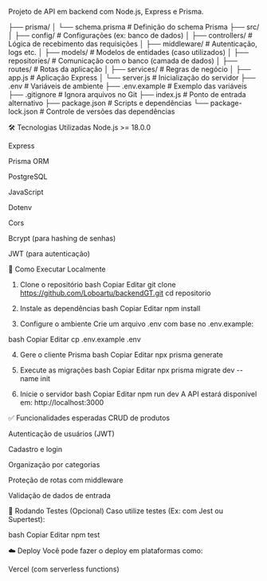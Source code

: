 Projeto de API em backend com Node.js, Express e Prisma.


├── prisma/
│   └── schema.prisma           # Definição do schema Prisma
├── src/
│   ├── config/                 # Configurações (ex: banco de dados)
│   ├── controllers/            # Lógica de recebimento das requisições
│   ├── middleware/             # Autenticação, logs etc.
│   ├── models/                 # Modelos de entidades (caso utilizados)
│   ├── repositories/           # Comunicação com o banco (camada de dados)
│   ├── routes/                 # Rotas da aplicação
│   ├── services/               # Regras de negócio
│   ├── app.js                  # Aplicação Express
│   └── server.js               # Inicialização do servidor
├── .env                        # Variáveis de ambiente
├── .env.example                # Exemplo das variáveis
├── .gitignore                  # Ignora arquivos no Git
├── index.js                    # Ponto de entrada alternativo
├── package.json                # Scripts e dependências
└── package-lock.json           # Controle de versões das dependências


🛠️ Tecnologias Utilizadas
Node.js >= 18.0.0

Express

Prisma ORM

PostgreSQL

JavaScript

Dotenv

Cors

Bcrypt (para hashing de senhas)

JWT (para autenticação)

🚀 Como Executar Localmente
1. Clone o repositório
bash
Copiar
Editar
git clone https://github.com/Loboartu/backendGT.git
cd repositorio
2. Instale as dependências
bash
Copiar
Editar
npm install

3. Configure o ambiente
Crie um arquivo .env com base no .env.example:

bash
Copiar
Editar
cp .env.example .env

4. Gere o cliente Prisma
bash
Copiar
Editar
npx prisma generate

5. Execute as migrações
bash
Copiar
Editar
npx prisma migrate dev --name init

6. Inicie o servidor
bash
Copiar
Editar
npm run dev
A API estará disponível em: http://localhost:3000

✅ Funcionalidades esperadas
 CRUD de produtos

 Autenticação de usuários (JWT)

 Cadastro e login

 Organização por categorias

 Proteção de rotas com middleware

 Validação de dados de entrada

🧪 Rodando Testes (Opcional)
Caso utilize testes (Ex: com Jest ou Supertest):

bash
Copiar
Editar
npm test

☁️ Deploy
Você pode fazer o deploy em plataformas como:

Vercel (com serverless functions)



